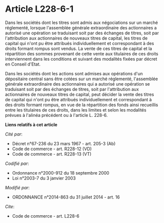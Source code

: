 # Article L228-6-1

Dans les sociétés dont les titres sont admis aux négociations sur un marché réglementé, lorsque l'assemblée générale
extraordinaire des actionnaires a autorisé une opération se traduisant soit par des échanges de titres, soit par
l'attribution aux actionnaires de nouveaux titres de capital, les titres de capital qui n'ont pu être attribués
individuellement et correspondant à des droits formant rompus sont vendus. La vente de ces titres de capital et la
répartition des sommes provenant de cette vente aux titulaires de ces droits interviennent dans les conditions et suivant des
modalités fixées par décret en Conseil d'Etat. 

Dans les sociétés dont les actions sont admises aux opérations d'un dépositaire central sans être cotées sur un marché
réglementé, l'assemblée générale extraordinaire des actionnaires qui a autorisé une opération se traduisant soit par des
échanges de titres, soit par l'attribution aux actionnaires de nouveaux titres de capital, peut décider la vente des titres
de capital qui n'ont pu être attribués individuellement et correspondant à des droits formant rompus, en vue de la
répartition des fonds ainsi recueillis entre les titulaires de ces droits, dans les limites et selon les modalités prévues à
l'alinéa précédent ou à l'article L. 228-6.

**Liens relatifs à cet article**

_Cité par_:

  - Décret n°67-236 du 23 mars 1967 - art. 205-3 (Ab)
  - Code de commerce - art. R228-12 (VD)
  - Code de commerce - art. R228-13 (VT)

_Codifié par_:

  - Ordonnance n°2000-912 du 18 septembre 2000
  - Loi n°2003-7 du 3 janvier 2003

_Modifié par_:

  - ORDONNANCE n°2014-863 du 31 juillet 2014 - art. 16

_Cite_:

  - Code de commerce - art. L228-6
